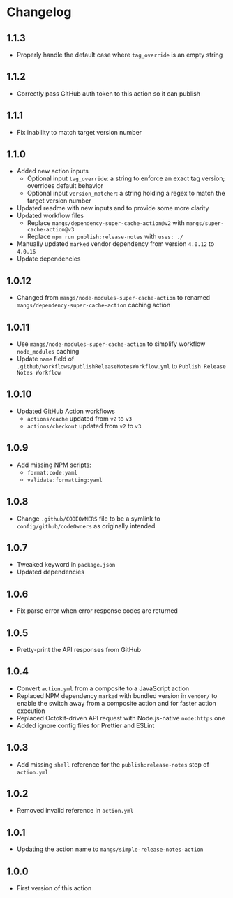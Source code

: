 # Changelog

## 1.1.3

- Properly handle the default case where `tag_override` is an empty string

## 1.1.2

- Correctly pass GitHub auth token to this action so it can publish

## 1.1.1

- Fix inability to match target version number

## 1.1.0

- Added new action inputs
  - Optional input `tag_override`: a string to enforce an exact tag version; overrides default behavior
  - Optional input `version_matcher`: a string holding a regex to match the target version number
- Updated readme with new inputs and to provide some more clarity
- Updated workflow files
  - Replace `mangs/dependency-super-cache-action@v2` with `mangs/super-cache-action@v3`
  - Replace `npm run publish:release-notes` with `uses: ./`
- Manually updated `marked` vendor dependency from version `4.0.12` to `4.0.16`
- Update dependencies

## 1.0.12

- Changed from `mangs/node-modules-super-cache-action` to renamed `mangs/dependency-super-cache-action` caching action

## 1.0.11

- Use `mangs/node-modules-super-cache-action` to simplify workflow `node_modules` caching
- Update `name` field of `.github/workflows/publishReleaseNotesWorkflow.yml` to `Publish Release Notes Workflow`

## 1.0.10

- Updated GitHub Action workflows
  - `actions/cache` updated from `v2` to `v3`
  - `actions/checkout` updated from `v2` to `v3`

## 1.0.9

- Add missing NPM scripts:
  - `format:code:yaml`
  - `validate:formatting:yaml`

## 1.0.8

- Change `.github/CODEOWNERS` file to be a symlink to `config/github/codeOwners` as originally intended

## 1.0.7

- Tweaked keyword in `package.json`
- Updated dependencies

## 1.0.6

- Fix parse error when error response codes are returned

## 1.0.5

- Pretty-print the API responses from GitHub

## 1.0.4

- Convert `action.yml` from a composite to a JavaScript action
- Replaced NPM dependency `marked` with bundled version in `vendor/` to enable the switch away from a composite action and for faster action execution
- Replaced Octokit-driven API request with Node.js-native `node:https` one
- Added ignore config files for Prettier and ESLint

## 1.0.3

- Add missing `shell` reference for the `publish:release-notes` step of `action.yml`

## 1.0.2

- Removed invalid reference in `action.yml`

## 1.0.1

- Updating the action name to `mangs/simple-release-notes-action`

## 1.0.0

- First version of this action
